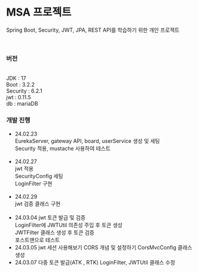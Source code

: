 # MSA 프로젝트
Spring Boot, Security, JWT, JPA, REST API를 학습하기 위한 개인 프로젝트

<br>

### 버전
<br>
JDK : 17 <br>
Boot : 3.2.2 <br>
Security : 6.2.1 <br>
jwt : 0.11.5 <br>
db : mariaDB <br>

### 개발 진행
- 24.02.23 <br>
  EurekaServer, gateway API, board, userService 생성 및 세팅 <br>
  Security 적용, mustache 사용하여 테스트 <br>
  <br>
- 24.02.27 <br>
  jwt 적용 <br>
  SecurityConfig 세팅 <br>
  LoginFilter 구현 <br>
  <br>
- 24.02.29 <br>
  jwt 검증 클래스 구현 <br>
  <br>
- 24.03.04
  jwt 토큰 발급 및 검증 <br>
  LoginFilter에 JWTUtil 의존성 주입 후 토큰 생성 <br>
  JWTFilter 클래스 생성 후 토큰 검증 <br>
  포스트맨으로 테스트 <br>
- 24.03.05
  jwt 세션 사용해보기
  CORS 개념 및 설정하기
  CorsMvcConfig 클래스 생성
- 24.03.07
  다중 토큰 발급(ATK , RTK)
  LoginFilter, JWTUtil 클래스 수정

